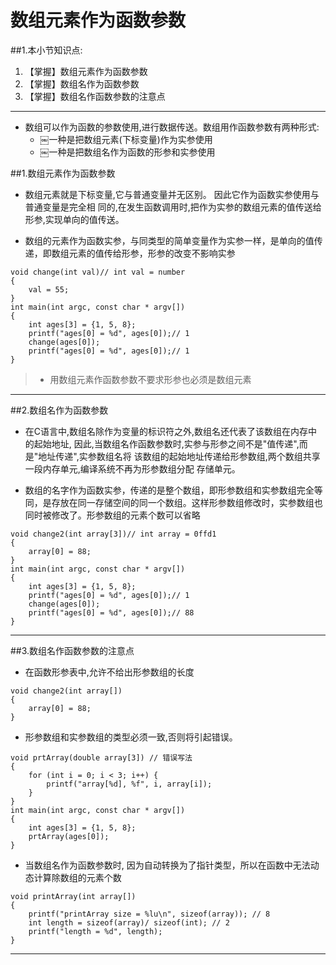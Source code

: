 # 数组元素作为函数参数
##1.本小节知识点:
1. 【掌握】数组元素作为函数参数
2. 【掌握】数组名作为函数参数
3. 【掌握】数组名作函数参数的注意点

---

- 数组可以作为函数的参数使用,进行数据传送。数组用作函数参数有两种形式:
    + ￼一种是把数组元素(下标变量)作为实参使用
    + ￼一种是把数组名作为函数的形参和实参使用

##1.数组元素作为函数参数
- 数组元素就是下标变量,它与普通变量并无区别。 因此它作为函数实参使用与普通变量是完全相
同的,在发生函数调用时,把作为实参的数组元素的值传送给形参,实现单向的值传送。

- 数组的元素作为函数实参，与同类型的简单变量作为实参一样，是单向的值传递，即数组元素的值传给形参，形参的改变不影响实参
```
void change(int val)// int val = number
{
    val = 55;
}
int main(int argc, const char * argv[])
{
    int ages[3] = {1, 5, 8};
    printf("ages[0] = %d", ages[0]);// 1
    change(ages[0]);
    printf("ages[0] = %d", ages[0]);// 1
}
```
 >+ 用数组元素作函数参数不要求形参也必须是数组元素
---


##2.数组名作为函数参数
- 在C语言中,数组名除作为变量的标识符之外,数组名还代表了该数组在内存中的起始地址, 因此,当数组名作函数参数时,实参与形参之间不是"值传递",而是"地址传递",实参数组名将 该数组的起始地址传递给形参数组,两个数组共享一段内存单元,编译系统不再为形参数组分配 存储单元。

- 数组的名字作为函数实参，传递的是整个数组，即形参数组和实参数组完全等同，是存放在同一存储空间的同一个数组。这样形参数组修改时，实参数组也同时被修改了。形参数组的元素个数可以省略
```
void change2(int array[3])// int array = 0ffd1
{
    array[0] = 88;
}
int main(int argc, const char * argv[])
{
    int ages[3] = {1, 5, 8};
    printf("ages[0] = %d", ages[0]);// 1
    change(ages[0]);
    printf("ages[0] = %d", ages[0]);// 88
}
```
---

##3.数组名作函数参数的注意点
- 在函数形参表中,允许不给出形参数组的长度
```
void change2(int array[])
{
    array[0] = 88;
}
```
- 形参数组和实参数组的类型必须一致,否则将引起错误。
```
void prtArray(double array[3]) // 错误写法
{
    for (int i = 0; i < 3; i++) {
        printf("array[%d], %f", i, array[i]);
    }
}
int main(int argc, const char * argv[])
{
    int ages[3] = {1, 5, 8};
    prtArray(ages[0]);
}
```
- 当数组名作为函数参数时, 因为自动转换为了指针类型，所以在函数中无法动态计算除数组的元素个数
```
void printArray(int array[])
{
    printf("printArray size = %lu\n", sizeof(array)); // 8
    int length = sizeof(array)/ sizeof(int); // 2
    printf("length = %d", length);
}
```

---
